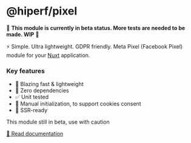 # @hiperf/pixel

🚧 **This module is currently in beta status. More tests are needed to be made. WIP** 🚧

⚡ Simple. Ultra lightweight. GDPR friendly. Meta Pixel (Facebook Pixel) module for your [Nuxt](https://nuxt.com/) application. 

### Key features

- 🚀 Blazing fast & lightweight
- 🌻 Zero dependencies 
- ✅ Unit tested
- 🍪 Manual initialization, to support cookies consent
- 🦾 SSR-ready

This module still in beta, use with caution

[🔗 Read documentation](https://hiperf.github.io/pixel/)